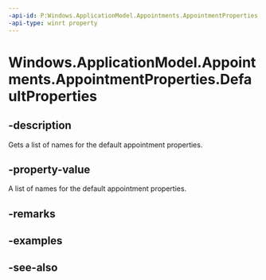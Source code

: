 ----api-id: P:Windows.ApplicationModel.Appointments.AppointmentProperties.DefaultProperties
-api-type: winrt property
---<!-- Property syntaxpublic Windows.Foundation.Collections.IVector<string> DefaultProperties { get; }--># Windows.ApplicationModel.Appointments.AppointmentProperties.DefaultProperties## -descriptionGets a list of names for the default appointment properties.## -property-valueA list of names for the default appointment properties.## -remarks## -examples## -see-also